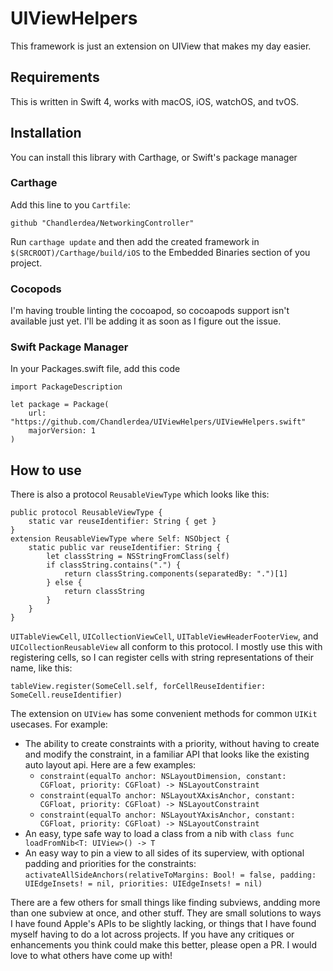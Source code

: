 # UIViewHelpers

This framework is just an extension on UIView that makes my day easier. 

## Requirements

This is written in Swift 4, works with macOS, iOS, watchOS, and tvOS.

## Installation

You can install this library with Carthage, or Swift's package manager

### Carthage

Add this line to you `Cartfile`:

    github "Chandlerdea/NetworkingController"
    
Run `carthage update` and then add the created framework in `$(SRCROOT)/Carthage/build/iOS` to the Embedded Binaries section of you project.

### Cocopods

I'm having trouble linting the cocoapod, so cocoapods support isn't available just yet. I'll be adding it as soon as I figure out the issue.

### Swift Package Manager

In your Packages.swift file, add this code

    import PackageDescription

    let package = Package(
        url: "https://github.com/Chandlerdea/UIViewHelpers/UIViewHelpers.swift"
        majorVersion: 1
    )
    

## How to use

There is also a protocol `ReusableViewType` which looks like this:

    public protocol ReusableViewType {
        static var reuseIdentifier: String { get }
    }
    extension ReusableViewType where Self: NSObject {
	    static public var reuseIdentifier: String {
	        let classString = NSStringFromClass(self)
	        if classString.contains(".") {
	            return classString.components(separatedBy: ".")[1]
	        } else {
	            return classString
	        }
	    }
	}

`UITableViewCell`, `UICollectionViewCell`, `UITableViewHeaderFooterView`, and `UICollectionReusableView` all conform to this protocol. I mostly use this with registering cells, so I can register cells with string representations of their name, like this:

    tableView.register(SomeCell.self, forCellReuseIdentifier: SomeCell.reuseIdentifier)


The extension on `UIView` has some convenient methods for common `UIKit` usecases. For example:
* The ability to create constraints with a priority, without having to create and modify the constraint, in a familiar API that looks like the existing auto layout api. Here are a few examples: 
  * `constraint(equalTo anchor: NSLayoutDimension, constant: CGFloat, priority: CGFloat) -> NSLayoutConstraint`
  * `constraint(equalTo anchor: NSLayoutXAxisAnchor, constant: CGFloat, priority: CGFloat) -> NSLayoutConstraint`
  * `constraint(equalTo anchor: NSLayoutYAxisAnchor, constant: CGFloat, priority: CGFloat) -> NSLayoutConstraint`
* An easy, type safe way to load a class from a nib with `class func loadFromNib<T: UIView>() -> T`
* An easy way to pin a view to all sides of its superview, with optional padding and priorities for the constraints: `activateAllSideAnchors(relativeToMargins: Bool! = false, padding: UIEdgeInsets! = nil, priorities: UIEdgeInsets! = nil)`

There are a few others for small things like finding subviews, andding more than one subview at once, and other stuff. They are small solutions to ways I have found Apple's APIs to be slightly lacking, or things that I have found myself having to do a lot across projects. If you have any critiques or enhancements you think could make this better, please open a PR. I would love to what others have come up with!
